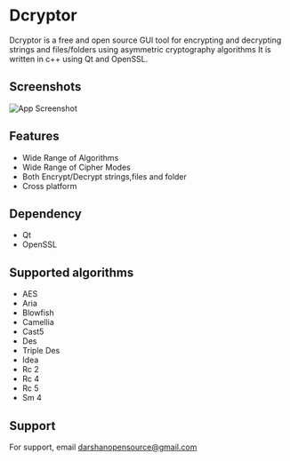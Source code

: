 
# Dcryptor

Dcryptor is a free and open source GUI tool for encrypting and decrypting strings and files/folders using asymmetric cryptography algorithms It is written in c++ using Qt and OpenSSL.


## Screenshots

![App Screenshot](https://via.placeholder.com/468x300?text=App+Screenshot+Here)


## Features

- Wide Range of Algorithms
- Wide Range of Cipher Modes
- Both Encrypt/Decrypt strings,files and folder
- Cross platform


## Dependency
* Qt
* OpenSSL
## Supported algorithms
* AES
* Aria
* Blowfish
* Camellia
* Cast5
* Des
* Triple Des
* Idea
* Rc 2
* Rc 4
* Rc 5
* Sm 4
## Support

For support, email darshanopensource@gmail.com

